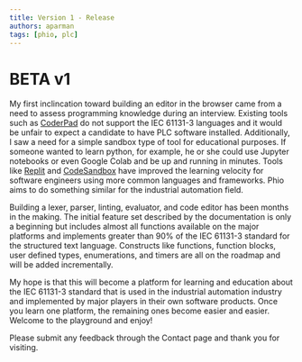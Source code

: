 ```yaml
---
title: Version 1 - Release
authors: aparman
tags: [phio, plc]
---
```


# BETA v1

My first inclincation toward building an editor in the browser came from a need to assess programming knowledge during an interview. Existing tools such as [CoderPad](https://coderpad.io/) do not support the IEC 61131-3 languages and it would be unfair to expect a candidate to have PLC software installed. Additionally, I saw a need for a simple sandbox type of tool for educational purposes. If someone wanted to learn python, for example, he or she could use Jupyter notebooks or even Google Colab and be up and running in minutes. Tools like [Replit](https://replit.com/) and [CodeSandbox](https://codesandbox.io/) have improved the learning velocity for software engineers using more common languages and frameworks. Phio aims to do something similar for the industrial automation field.

Building a lexer, parser, linting, evaluator, and code editor has been months in the making. The initial feature set described by the documentation is only a beginning but includes almost all functions available on the major platforms and implements greater than 90% of the IEC 61131-3 standard for the structured text language. Constructs like functions, function blocks, user defined types, enumerations, and timers are all on the roadmap and will be added incrementally.

My hope is that this will become a platform for learning and education about the IEC 61131-3 standard that is used in the industrial automation industry and implemented by major players in their own software products. Once you learn one platform, the remaining ones become easier and easier. Welcome to the playground and enjoy!

Please submit any feedback through the Contact page and thank you for visiting.
